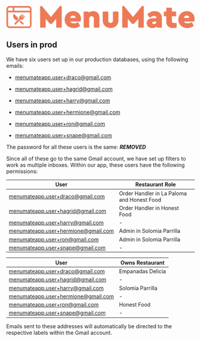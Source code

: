 
![MENUMATE](webapp/src/main/webapp/static/pictures/logo.png)


## Users in prod
We have six users set up in our production databases, using the following emails:

* menumateapp.user+draco@gmail.com

* menumateapp.user+hagrid@gmail.com

* menumateapp.user+harry@gmail.com

* menumateapp.user+hermione@gmail.com

* menumateapp.user+ron@gmail.com

* menumateapp.user+snape@gmail.com


The password for all these users is the same: ***REMOVED***

Since all of these go to the same Gmail account, we have set up filters to work as multiple inboxes. Within our app, these users have the following permissions:

| User                                | Restaurant Role                            |
|-------------------------------------|--------------------------------------------|
| menumateapp.user+draco@gmail.com    | Order Handler in La Paloma and Honest Food |
| menumateapp.user+hagrid@gmail.com   | Order Handler in Honest Food               |
| menumateapp.user+harry@gmail.com    | -                                          |
| menumateapp.user+hermione@gmail.com | Admin in Solomia Parrilla                  |
| menumateapp.user+ron@gmail.com      | Admin in Solomia Parrilla                  |
| menumateapp.user+snape@gmail.com    | -                                          |

| User                                | Owns Restaurant   |
|-------------------------------------|-------------------|
| menumateapp.user+draco@gmail.com    | Empanadas Delicia |
| menumateapp.user+hagrid@gmail.com   | -                 |
| menumateapp.user+harry@gmail.com    | Solomia Parrilla  |
| menumateapp.user+hermione@gmail.com | -                 |
| menumateapp.user+ron@gmail.com      | Honest Food       |
| menumateapp.user+snape@gmail.com    | -                 |

Emails sent to these addresses will automatically be directed to the respective labels within the Gmail account.

